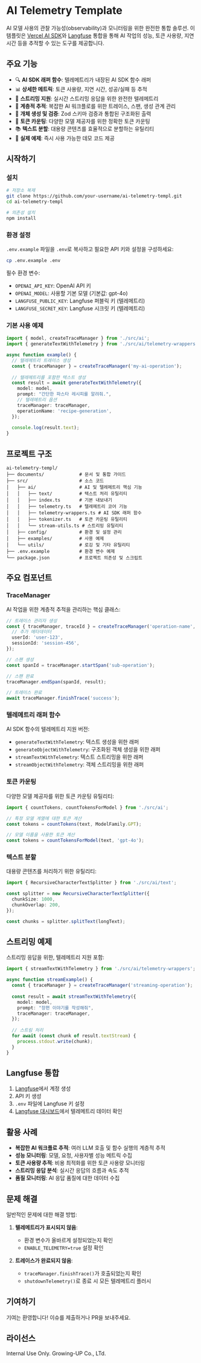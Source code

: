# AI Telemetry Template

AI 모델 사용의 관찰 가능성(observability)과 모니터링을 위한 완전한 통합 솔루션. 이 템플릿은 [Vercel AI SDK](https://sdk.vercel.ai/)와 [Langfuse](https://langfuse.com/) 통합을 통해 AI 작업의 성능, 토큰 사용량, 지연 시간 등을 추적할 수 있는 도구를 제공합니다.

## 주요 기능

- 🔍 **AI SDK 래퍼 함수**: 텔레메트리가 내장된 AI SDK 함수 래퍼
- 📊 **상세한 메트릭**: 토큰 사용량, 지연 시간, 성공/실패 등 추적
- 🌊 **스트리밍 지원**: 실시간 스트리밍 응답을 위한 완전한 텔레메트리
- 🧩 **계층적 추적**: 복잡한 AI 워크플로를 위한 트레이스, 스팬, 생성 관계 관리
- 🔄 **개체 생성 및 검증**: Zod 스키마 검증과 통합된 구조화된 출력
- 📝 **토큰 카운팅**: 다양한 모델 제공자를 위한 정확한 토큰 카운팅
- 📚 **텍스트 분할**: 대용량 콘텐츠를 효율적으로 분할하는 유틸리티
- 🧪 **실제 예제**: 즉시 사용 가능한 데모 코드 제공

## 시작하기

### 설치

```bash
# 저장소 복제
git clone https://github.com/your-username/ai-telemetry-templ.git
cd ai-telemetry-templ

# 의존성 설치
npm install
```

### 환경 설정

`.env.example` 파일을 `.env`로 복사하고 필요한 API 키와 설정을 구성하세요:

```bash
cp .env.example .env
```

필수 환경 변수:

- `OPENAI_API_KEY`: OpenAI API 키
- `OPENAI_MODEL`: 사용할 기본 모델 (기본값: gpt-4o)
- `LANGFUSE_PUBLIC_KEY`: Langfuse 퍼블릭 키 (텔레메트리)
- `LANGFUSE_SECRET_KEY`: Langfuse 시크릿 키 (텔레메트리)

### 기본 사용 예제

```typescript
import { model, createTraceManager } from './src/ai';
import { generateTextWithTelemetry } from './src/ai/telemetry-wrappers';

async function example() {
  // 텔레메트리 트레이스 생성
  const { traceManager } = createTraceManager('my-ai-operation');
  
  // 텔레메트리를 포함한 텍스트 생성
  const result = await generateTextWithTelemetry({
    model: model,
    prompt: "간단한 파스타 레시피를 알려줘.",
    // 텔레메트리 옵션
    traceManager: traceManager,
    operationName: 'recipe-generation',
  });
  
  console.log(result.text);
}
```

## 프로젝트 구조

```
ai-telemetry-templ/
├── documents/             # 문서 및 통합 가이드
├── src/                   # 소스 코드
│   ├── ai/                # AI 및 텔레메트리 핵심 기능
│   │   ├── text/          # 텍스트 처리 유틸리티
│   │   ├── index.ts       # 기본 내보내기
│   │   ├── telemetry.ts   # 텔레메트리 코어 기능
│   │   ├── telemetry-wrappers.ts # AI SDK 래퍼 함수
│   │   ├── tokenizer.ts   # 토큰 카운팅 유틸리티
│   │   └── stream-utils.ts # 스트리밍 유틸리티
│   ├── config/            # 환경 및 설정 관리
│   ├── examples/          # 사용 예제
│   └── utils/             # 로깅 및 기타 유틸리티
├── .env.example           # 환경 변수 예제
└── package.json           # 프로젝트 의존성 및 스크립트
```

## 주요 컴포넌트

### TraceManager

AI 작업을 위한 계층적 추적을 관리하는 핵심 클래스:

```typescript
// 트레이스 관리자 생성
const { traceManager, traceId } = createTraceManager('operation-name', {
  // 추가 메타데이터
  userId: 'user-123',
  sessionId: 'session-456',
});

// 스팬 생성
const spanId = traceManager.startSpan('sub-operation');

// 스팬 완료
traceManager.endSpan(spanId, result);

// 트레이스 완료
await traceManager.finishTrace('success');
```

### 텔레메트리 래퍼 함수

AI SDK 함수의 텔레메트리 지원 버전:

- `generateTextWithTelemetry`: 텍스트 생성을 위한 래퍼
- `generateObjectWithTelemetry`: 구조화된 객체 생성을 위한 래퍼
- `streamTextWithTelemetry`: 텍스트 스트리밍을 위한 래퍼
- `streamObjectWithTelemetry`: 객체 스트리밍을 위한 래퍼

### 토큰 카운팅

다양한 모델 제공자를 위한 토큰 카운팅 유틸리티:

```typescript
import { countTokens, countTokensForModel } from './src/ai';

// 특정 모델 계열에 대한 토큰 계산
const tokens = countTokens(text, ModelFamily.GPT);

// 모델 이름을 사용한 토큰 계산
const tokens = countTokensForModel(text, 'gpt-4o');
```

### 텍스트 분할

대용량 콘텐츠를 처리하기 위한 유틸리티:

```typescript
import { RecursiveCharacterTextSplitter } from './src/ai/text';

const splitter = new RecursiveCharacterTextSplitter({
  chunkSize: 1000,
  chunkOverlap: 200,
});

const chunks = splitter.splitText(longText);
```

## 스트리밍 예제

스트리밍 응답을 위한, 텔레메트리 지원 포함:

```typescript
import { streamTextWithTelemetry } from './src/ai/telemetry-wrappers';

async function streamExample() {
  const { traceManager } = createTraceManager('streaming-operation');
  
  const result = await streamTextWithTelemetry({
    model: model,
    prompt: "장편 이야기를 작성해줘",
    traceManager: traceManager,
  });
  
  // 스트림 처리
  for await (const chunk of result.textStream) {
    process.stdout.write(chunk);
  }
}
```

## Langfuse 통합

1. [Langfuse](https://langfuse.com/)에서 계정 생성
2. API 키 생성
3. `.env` 파일에 Langfuse 키 설정
4. [Langfuse 대시보드](https://cloud.langfuse.com)에서 텔레메트리 데이터 확인

## 활용 사례

- **복잡한 AI 워크플로 추적**: 여러 LLM 호출 및 함수 실행의 계층적 추적
- **성능 모니터링**: 모델, 요청, 사용자별 성능 메트릭 수집
- **토큰 사용량 추적**: 비용 최적화를 위한 토큰 사용량 모니터링
- **스트리밍 응답 분석**: 실시간 응답의 흐름과 속도 추적
- **품질 모니터링**: AI 응답 품질에 대한 데이터 수집

## 문제 해결

일반적인 문제에 대한 해결 방법:

1. **텔레메트리가 표시되지 않음**:
   - 환경 변수가 올바르게 설정되었는지 확인
   - `ENABLE_TELEMETRY=true` 설정 확인

2. **트레이스가 완료되지 않음**:
   - `traceManager.finishTrace()`가 호출되었는지 확인
   - `shutdownTelemetry()`로 종료 시 모든 텔레메트리 플러시

## 기여하기

기여는 환영합니다! 이슈를 제출하거나 PR을 보내주세요.

## 라이선스

Internal Use Only. Growing-UP Co., LTd.